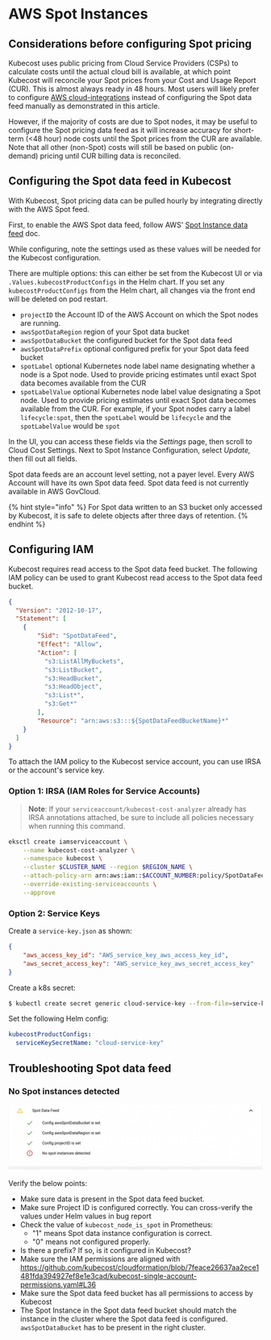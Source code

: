 # AWS Spot Instances

## Considerations before configuring Spot pricing

Kubecost uses public pricing from Cloud Service Providers (CSPs) to calculate costs until the actual cloud bill is available, at which point Kubecost will reconcile your Spot prices from your Cost and Usage Report (CUR). This is almost always ready in 48 hours. Most users will likely prefer to configure [AWS cloud-integrations](aws-cloud-integrations.md) instead of configuring the Spot data feed manually as demonstrated in this article.

However, if the majority of costs are due to Spot nodes, it may be useful to configure the Spot pricing data feed as it will increase accuracy for short-term (<48 hour) node costs until the Spot prices from the CUR are available. Note that all other (non-Spot) costs will still be based on public (on-demand) pricing until CUR billing data is reconciled.

## Configuring the Spot data feed in Kubecost

With Kubecost, Spot pricing data can be pulled hourly by integrating directly with the AWS Spot feed.

First, to enable the AWS Spot data feed, follow AWS' [Spot Instance data feed](https://docs.aws.amazon.com/AWSEC2/latest/UserGuide/spot-data-feeds.html) doc.

While configuring, note the settings used as these values will be needed for the Kubecost configuration.

There are multiple options: this can either be set from the Kubecost UI or via `.Values.kubecostProductConfigs` in the Helm chart. If you set any `kubecostProductConfigs` from the Helm chart, all changes via the front end will be deleted on pod restart.

* `projectID` the Account ID of the AWS Account on which the Spot nodes are running.
* `awsSpotDataRegion` region of your Spot data bucket
* `awsSpotDataBucket` the configured bucket for the Spot data feed
* `awsSpotDataPrefix` optional configured prefix for your Spot data feed bucket
* `spotLabel` optional Kubernetes node label name designating whether a node is a Spot node. Used to provide pricing estimates until exact Spot data becomes available from the CUR
* `spotLabelValue` optional Kubernetes node label value designating a Spot node. Used to provide pricing estimates until exact Spot data becomes available from the CUR. For example, if your Spot nodes carry a label `lifecycle:spot`, then the `spotLabel` would be `lifecycle` and the `spotLabelValue` would be `spot`

In the UI, you can access these fields via the _Settings_ page, then scroll to Cloud Cost Settings. Next to Spot Instance Configuration, select _Update,_ then fill out all fields.

Spot data feeds are an account level setting, not a payer level. Every AWS Account will have its own Spot data feed. Spot data feed is not currently available in AWS GovCloud.

{% hint style="info" %}
For Spot data written to an S3 bucket only accessed by Kubecost, it is safe to delete objects after three days of retention.
{% endhint %}

## Configuring IAM

Kubecost requires read access to the Spot data feed bucket. The following IAM policy can be used to grant Kubecost read access to the Spot data feed bucket.

```json
{
  "Version": "2012-10-17",
  "Statement": [
    {
        "Sid": "SpotDataFeed",
        "Effect": "Allow",
        "Action": [
          "s3:ListAllMyBuckets",
          "s3:ListBucket",
          "s3:HeadBucket",
          "s3:HeadObject",
          "s3:List*",
          "s3:Get*"
        ],
        "Resource": "arn:aws:s3:::${SpotDataFeedBucketName}*"
    }
  ]
}
```

To attach the IAM policy to the Kubecost service account, you can use IRSA or the account's service key.

### Option 1: IRSA (IAM Roles for Service Accounts)

> **Note**: If your `serviceaccount/kubecost-cost-analyzer` already has IRSA annotations attached, be sure to include all policies necessary when running this command.

```bash
eksctl create iamserviceaccount \
    --name kubecost-cost-analyzer \
    --namespace kubecost \
    --cluster $CLUSTER_NAME --region $REGION_NAME \
    --attach-policy-arn arn:aws:iam::$ACCOUNT_NUMBER:policy/SpotDataFeed \
    --override-existing-serviceaccounts \
    --approve
```

### Option 2: Service Keys

Create a `service-key.json` as shown:

```json
{
    "aws_access_key_id": "AWS_service_key_aws_access_key_id",
    "aws_secret_access_key": "AWS_service_key_aws_secret_access_key"
}
```

Create a k8s secret:

```bash
$ kubectl create secret generic cloud-service-key --from-file=service-key.json
```

Set the following Helm config:

```yaml
kubecostProductConfigs:
  serviceKeySecretName: "cloud-service-key"
```

## Troubleshooting Spot data feed

### No Spot instances detected

![No spot instances are found in the Spot Data Feed](/images/aws-spot-image-none.png)

Verify the below points:

* Make sure data is present in the Spot data feed bucket.
* Make sure Project ID is configured correctly. You can cross-verify the values under Helm values in bug report
* Check the value of `kubecost_node_is_spot` in Prometheus:
  * "1" means Spot data instance configuration is correct.
  * "0" means not configured properly.
* Is there a prefix? If so, is it configured in Kubecost?
* Make sure the IAM permissions are aligned with https://github.com/kubecost/cloudformation/blob/7feace26637aa2ece1481fda394927ef8e1e3cad/kubecost-single-account-permissions.yaml#L36
* Make sure the Spot data feed bucket has all permissions to access by Kubecost
* The Spot Instance in the Spot data feed bucket should match the instance in the cluster where the Spot data feed is configured. `awsSpotDataBucket` has to be present in the right cluster.

